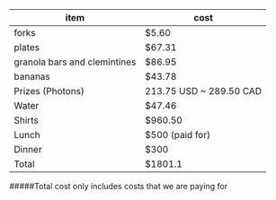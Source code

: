 | item | cost|
|-------|---|
| forks | $5.60 |
| plates | $67.31 |
| granola bars and clemintines | $86.95 |
| bananas | $43.78 |
| Prizes (Photons) | 213.75 USD ~ 289.50 CAD| 
| Water | $47.46 |
| Shirts | $960.50 |
| Lunch | $500 (paid for) |
| Dinner | $300 |
| Total | $1801.1 |

#####Total cost only includes costs that we are paying for
